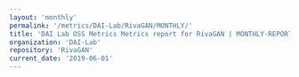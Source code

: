 ```yaml
---
layout: 'monthly'
permalink: '/metrics/DAI-Lab/RivaGAN/MONTHLY/'
title: 'DAI Lab OSS Metrics Metrics report for RivaGAN | MONTHLY-REPORT-2019-06-01'
organization: 'DAI-Lab'
repository: 'RivaGAN'
current_date: '2019-06-01'
---
```

